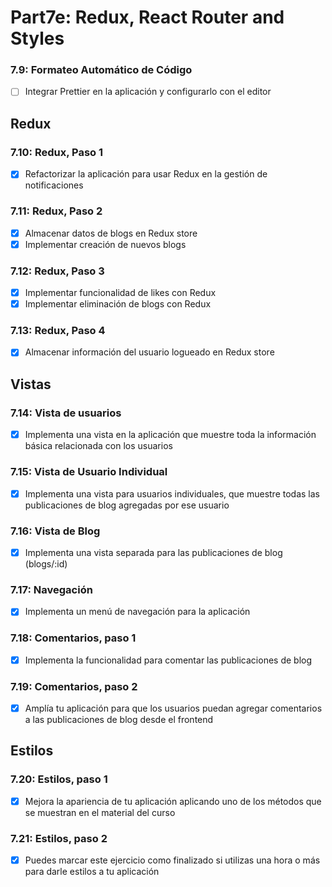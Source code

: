 # Part7e: Redux, React Router and Styles


### 7.9: Formateo Automático de Código
- [ ] Integrar Prettier en la aplicación y configurarlo con el editor


## Redux

### 7.10: Redux, Paso 1
- [x] Refactorizar la aplicación para usar Redux en la gestión de notificaciones

### 7.11: Redux, Paso 2
- [x] Almacenar datos de blogs en Redux store
- [x] Implementar creación de nuevos blogs

### 7.12: Redux, Paso 3
- [x] Implementar funcionalidad de likes con Redux
- [x] Implementar eliminación de blogs con Redux

### 7.13: Redux, Paso 4
- [x] Almacenar información del usuario logueado en Redux store


## Vistas

### 7.14: Vista de usuarios
- [x] Implementa una vista en la aplicación que muestre toda la información básica relacionada con los usuarios

### 7.15: Vista de Usuario Individual
- [x] Implementa una vista para usuarios individuales, que muestre todas las publicaciones de blog agregadas por ese usuario

### 7.16: Vista de Blog
- [x] Implementa una vista separada para las publicaciones de blog (blogs/:id)

### 7.17: Navegación
- [x] Implementa un menú de navegación para la aplicación

### 7.18: Comentarios, paso 1
- [x] Implementa la funcionalidad para comentar las publicaciones de blog

### 7.19: Comentarios, paso 2
- [x] Amplía tu aplicación para que los usuarios puedan agregar comentarios a las publicaciones de blog desde el frontend


## Estilos 

### 7.20: Estilos, paso 1
- [x] Mejora la apariencia de tu aplicación aplicando uno de los métodos que se muestran en el material del curso

### 7.21: Estilos, paso 2
- [x] Puedes marcar este ejercicio como finalizado si utilizas una hora o más para darle estilos a tu aplicación